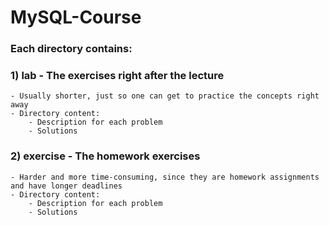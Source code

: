 # MySQL-Course

### Each directory contains:

### 1) lab - The exercises right after the lecture
	- Usually shorter, just so one can get to practice the concepts right away
	- Directory content:
		- Description for each problem
		- Solutions

### 2) exercise - The homework exercises
	- Harder and more time-consuming, since they are homework assignments and have longer deadlines
	- Directory content:
		- Description for each problem
		- Solutions
